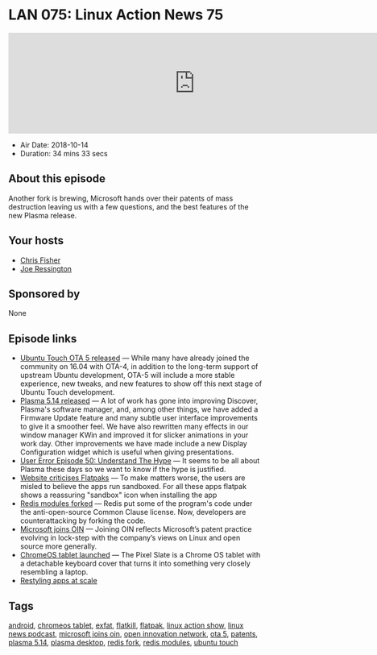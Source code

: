 # LAN 075: Linux Action News 75

<iframe src="https://player.fireside.fm/v2/DAcK9LdX+ckrNktxL?theme=dark" width="740" height="200" frameborder="0" scrolling="no"></iframe>

* Air Date: 2018-10-14
* Duration: 34 mins 33 secs

## About this episode

Another fork is brewing, Microsoft hands over their patents of mass destruction leaving us with a few questions, and the best features of the new Plasma release.

## Your hosts
* [Chris Fisher](https://linuxactionnews.com/hosts/chris)
* [Joe Ressington](https://linuxactionnews.com/hosts/joe)

## Sponsored by

None



## Episode links

  * [Ubuntu Touch OTA 5 released](https://ubports.com/blog/ubports-blog-1/post/ubuntu-touch-ota-5-174 "Ubuntu Touch OTA 5 released") — While many have already joined the community on 16.04 with OTA-4, in addition to the long-term support of upstream Ubuntu development, OTA-5 will include a more stable experience, new tweaks, and new features to show off this next stage of Ubuntu Touch development.
  * [Plasma 5.14 released](https://www.kde.org/announcements/plasma-5.14.0.php "Plasma 5.14 released") — A lot of work has gone into improving Discover, Plasma's software manager, and, among other things, we have added a Firmware Update feature and many subtle user interface improvements to give it a smoother feel. We have also rewritten many effects in our window manager KWin and improved it for slicker animations in your work day. Other improvements we have made include a new Display Configuration widget which is useful when giving presentations.
  * [User Error Episode 50: Understand The Hype](https://error.show/50 "User Error Episode 50: Understand The Hype") — It seems to be all about Plasma these days so we want to know if the hype is justified. 
  * [Website criticises Flatpaks](https://flatkill.org/ "Website criticises Flatpaks") — To make matters worse, the users are misled to believe the apps run sandboxed. For all these apps flatpak shows a reassuring "sandbox" icon when installing the app
  * [Redis modules forked](https://www.zdnet.com/article/redis-labs-and-common-clause-attacked-where-it-hurts-with-open-source-code/ "Redis modules forked") — Redis put some of the program's code under the anti-open-source Common Clause license. Now, developers are counterattacking by forking the code.
  * [Microsoft joins OIN](https://azure.microsoft.com/en-us/blog/microsoft-joins-open-invention-network-to-help-protect-linux-and-open-source/ "Microsoft joins OIN") — Joining OIN reflects Microsoft’s patent practice evolving in lock-step with the company’s views on Linux and open source more generally.
  * [ChromeOS tablet launched](https://www.theverge.com/circuitbreaker/2018/10/9/17940770/google-pixel-slate-tablet-announcement-price-release-date-specs "ChromeOS tablet launched") — The Pixel Slate is a Chrome OS tablet with a detachable keyboard cover that turns it into something very closely resembling a laptop.
  * [Restyling apps at scale](https://blogs.gnome.org/tbernard/2018/10/15/restyling-apps-at-scale/ "Restyling apps at scale")



## Tags

[android](https://linuxactionnews.com/tags/android), [chromeos tablet](https://linuxactionnews.com/tags/chromeos%20tablet), [exfat](https://linuxactionnews.com/tags/exfat), [flatkill](https://linuxactionnews.com/tags/flatkill), [flatpak](https://linuxactionnews.com/tags/flatpak), [linux action show](https://linuxactionnews.com/tags/linux%20action%20show), [linux news podcast](https://linuxactionnews.com/tags/linux%20news%20podcast), [microsoft joins oin](https://linuxactionnews.com/tags/microsoft%20joins%20oin), [open innovation network](https://linuxactionnews.com/tags/open%20innovation%20network), [ota 5](https://linuxactionnews.com/tags/ota%205), [patents](https://linuxactionnews.com/tags/patents), [plasma 5.14](https://linuxactionnews.com/tags/plasma%205.14), [plasma desktop](https://linuxactionnews.com/tags/plasma%20desktop), [redis fork](https://linuxactionnews.com/tags/redis%20fork), [redis modules](https://linuxactionnews.com/tags/redis%20modules), [ubuntu touch](https://linuxactionnews.com/tags/ubuntu%20touch)
